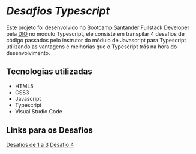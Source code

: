 # *Desafios Typescript*

Este projeto foi desenvolvido no Bootcamp Santander Fullstack Developer pela <a href="https://web.dio.me/home" target="_blank">DIO</a> no módulo Typescript, ele consiste em transpilar 4 desafios de código passados pelo instrutor do módulo de Javascript para Typescript utilizando as vantagens e melhorias que o Typescript trás na hora do desenvolvimento.

## Tecnologias utilizadas

- HTML5
- CSS3
- Javascript
- Typescript
- Visual Studio Code

## Links para os Desafios

<a href="" target="_blank">Desafios de 1 a 3</a>
<a href="" target="_blank">Desafio 4</a>